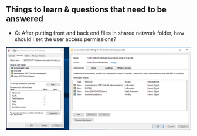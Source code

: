 ## Things to learn & questions that need to be answered

* Q: After putting front and back end files in shared network folder, how should I set the user access permissions?

![](../img/set-db-access.png)

